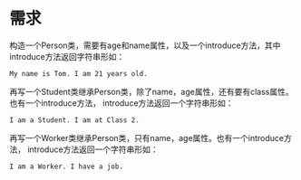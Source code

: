 #   需求


构造一个Person类，需要有age和name属性，以及一个introduce方法，其中introduce方法返回字符串形如：

    My name is Tom. I am 21 years old.
    

再写一个Student类继承Person类，除了name，age属性，还有要有class属性。也有一个introduce方法， introduce方法返回一个字符串形如：

    I am a Student. I am at Class 2.
    
    
再写一个Worker类继承Person类，只有name，age属性。也有一个introduce方法， introduce方法返回一个字符串形如：

    I am a Worker. I have a job.
    
    